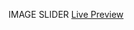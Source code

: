 IMAGE SLIDER
[Live Preview]([URL](https://swe.umbc.edu/~danielo4/Assignment%203/Assignment%203(Image%20Slide)/))


